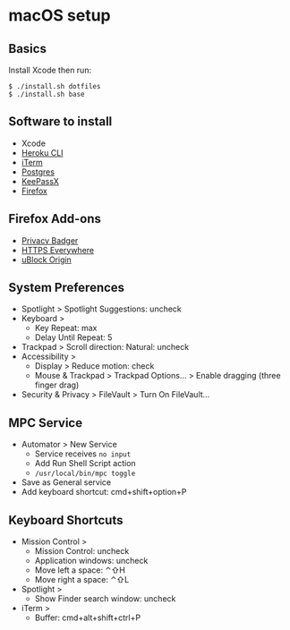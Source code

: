 # macOS setup

## Basics

Install Xcode then run:

```
$ ./install.sh dotfiles
$ ./install.sh base
```

## Software to install

- Xcode
- [Heroku CLI](https://devcenter.heroku.com/articles/heroku-cli)
- [iTerm](https://www.iterm2.com/)
- [Postgres](http://postgresapp.com/)
- [KeePassX](https://www.keepassx.org/downloads)
- [Firefox](https://firefox.com)

## Firefox Add-ons

- [Privacy Badger](https://addons.mozilla.org/nl/firefox/addon/privacy-badger17/)
- [HTTPS Everywhere](https://addons.mozilla.org/nl/firefox/addon/https-everywhere/)
- [uBlock Origin](https://addons.mozilla.org/en-US/firefox/addon/ublock-origin/)

## System Preferences

- Spotlight > Spotlight Suggestions: uncheck
- Keyboard > 
	- Key Repeat: max
	- Delay Until Repeat: 5
- Trackpad > Scroll direction: Natural: uncheck
- Accessibility >
	- Display > Reduce motion: check
	- Mouse & Trackpad > Trackpad Options… > Enable dragging (three finger drag)
- Security & Privacy > FileVault > Turn On FileVault…

## MPC Service

- Automator > New Service
  - Service receives `no input`
  - Add Run Shell Script action
  - `/usr/local/bin/mpc toggle`
- Save as General service
- Add keyboard shortcut: cmd+shift+option+P

## Keyboard Shortcuts

- Mission Control >
	- Mission Control: uncheck
	- Application windows: uncheck
	- Move left a space: ⌃⇧H
	- Move right a space: ⌃⇧L
- Spotlight >
	- Show Finder search window: uncheck
- iTerm >
  - Buffer: cmd+alt+shift+ctrl+P
